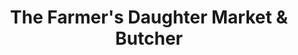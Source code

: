 ---
title: "The Farmer's Daughter Market & Butcher"
url: /capon-bridge/the-farmers-daughter-market-und-butcher/
shop: Metzgerei
---